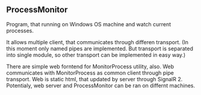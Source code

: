## ProcessMonitor

Program, that running on Windows OS machine and watch current processes.

It allows multiple client, that communicates through differen transport.
(In this moment only named pipes are implemented. But transport is separated into single module, 
so other transport can be implemented in easy way.)

There are simple web forntend for MonitorProcess utility, also.
Web communicates with MonitorProcess as common client through pipe transport.
Web is static html, that updated by server through SignalR 2.
Potentialy, web server and ProcessMonitor can be ran on differnt machines.